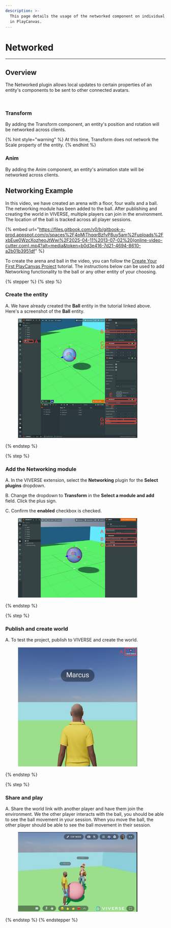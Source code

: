 ```yaml
---
description: >-
  This page details the usage of the networked component on individual entities
  in PlayCanvas.
---
```


# Networked

***

## Overview

The Networked plugin allows local updates to certain properties of an entity's components to be sent to other connected avatars.

<figure><img src="../../.gitbook/assets/Screenshot 2025-02-10 at 8.19.59 PM.png" alt="" width="375"><figcaption></figcaption></figure>

### Transform

By adding the Transform component, an entity's position and rotation will be networked across clients.

{% hint style="warning" %}
At this time, Transform does not network the Scale property of the entity.
{% endhint %}

### Anim

By adding the Anim component, an entity's animation state will be networked across clients.



## Networking Example

In this video, we have created an arena with a floor, four walls and a ball. The networking module has been added to the ball. After publishing and creating the world in VIVERSE, multiple players can join in the environment. The location of the ball is tracked across all player sessions.

{% embed url="https://files.gitbook.com/v0/b/gitbook-x-prod.appspot.com/o/spaces%2F4pMiThqqrBzfvP8uy5am%2Fuploads%2FxbEue0WzcXozheoJtWwi%2F2025-04-11%2013-07-02%20(online-video-cutter.com).mp4?alt=media&token=b0d3e416-7d21-4694-8610-a2b01b3951df" %}

To create the arena and ball in the video, you can follow the [Create Your First PlayCanvas Project](../tutorials/create-your-first-playcanvas-project.md) tutorial. The instructions below can be used to add Networking functionality to the ball or any other entity of your choosing.

{% stepper %}
{% step %}
### Create the entity

A. We have already created the **Ball** entity in the tutorial linked above. Here's a screenshot of the  **Ball** entity.

<figure><img src="../../.gitbook/assets/image (652).png" alt="" width="375"><figcaption></figcaption></figure>
{% endstep %}

{% step %}
### Add the Networking module

A. In the VIVERSE extension, select the **Networking** plugin for the **Select plugins** dropdown.

B. Change the dropdown to **Transform** in the **Select a module and add** field. Click the plus sign.

C. Confirm the **enabled** checkbox is checked.

<figure><img src="../../.gitbook/assets/image (5) (1) (1) (1) (1) (1) (1) (1).png" alt="" width="375"><figcaption></figcaption></figure>
{% endstep %}

{% step %}
### Publish and create world

A. To test the project, publish to VIVERSE and create the world.

<figure><img src="../../.gitbook/assets/image (1) (1) (1) (1) (1) (1) (1) (1) (1) (1) (1) (1) (1) (1) (1).png" alt="" width="375"><figcaption></figcaption></figure>
{% endstep %}

{% step %}
### Share and play

A. Share the world link with another player and have them join the environment. We the other player interacts with the ball, you should be able to see the ball movement in your session. When you move the ball, the other player should be able to see the ball movement in their session.

<figure><img src="../../.gitbook/assets/image (2) (1) (1) (1) (1) (1) (1) (1) (1) (1) (1) (1).png" alt="" width="375"><figcaption></figcaption></figure>
{% endstep %}
{% endstepper %}
